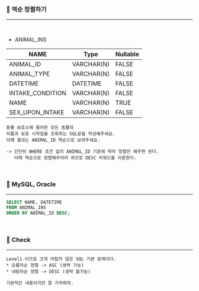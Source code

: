 ### 📖 역순 정렬하기
---

<br>

* ANIMAL_INS

|NAME|Type|Nullable|
|---|---|---|
|ANIMAL_ID|VARCHAR(N)|FALSE|
|ANIMAL_TYPE|VARCHAR(N)|FALSE|
|DATETIME|DATETIME|FALSE|
|INTAKE_CONDITION|VARCHAR(N)|FALSE|
|NAME|VARCHAR(N)|TRUE|
|SEX_UPON_INTAKE|VARCHAR(N)|FALSE|

```
동물 보호소에 들어온 모든 동물의 
이름과 보호 시작일을 조회하는 SQL문을 작성해주세요. 
이때 결과는 ANIMAL_ID 역순으로 보여주세요.

-> 간단히 WHERE 조건 없이 ANIMAL_ID 기준에 따라 정렬만 해주면 된다. 
   이때 역순으로 정렬해주어야 하므로 DESC 키워드를 이용한다.
```

<br>

### 📖 MySQL, Oracle
---
```SQL
SELECT NAME, DATETIME 
FROM ANIMAL_INS 
ORDER BY ANIMAL_ID DESC;
```

<br>

### 📖 Check
---
```
Level1.이므로 크게 어렵지 않은 SQL 기본 문제이다.
* 오름차순 정렬 -> ASC (생략 가능)
* 내림차순 정렬 -> DESC (생략 불가능)

기본적인 내용이지만 잘 기억하자.

```